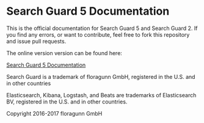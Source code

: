 <!---
Copryight 2016-2017 floragunn GmbH
-->

# Search Guard 5 Documentation

This is the official documentation for Search Guard 5 and Search Guard 2. If you find any errors, or want to contribute, feel free to fork this repository and issue pull requests.

The online version version can be found here:

[Search Guard 5 Documentation](http://docs.search-guard.com/v5/)

Search Guard is a trademark of floragunn GmbH, registered in the U.S. and in other countries

Elasticsearch, Kibana, Logstash, and Beats are trademarks of Elasticsearch BV, registered in the U.S. and in other countries.

Copyright 2016-2017 floragunn GmbH